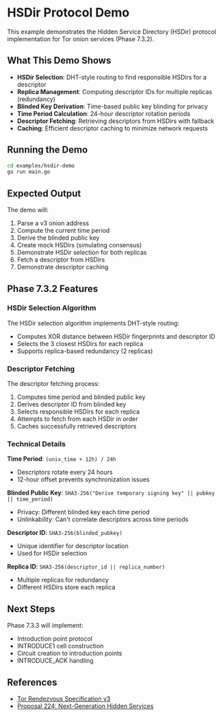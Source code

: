 # HSDir Protocol Demo

This example demonstrates the Hidden Service Directory (HSDir) protocol implementation for Tor onion services (Phase 7.3.2).

## What This Demo Shows

- **HSDir Selection**: DHT-style routing to find responsible HSDirs for a descriptor
- **Replica Management**: Computing descriptor IDs for multiple replicas (redundancy)
- **Blinded Key Derivation**: Time-based public key blinding for privacy
- **Time Period Calculation**: 24-hour descriptor rotation periods
- **Descriptor Fetching**: Retrieving descriptors from HSDirs with fallback
- **Caching**: Efficient descriptor caching to minimize network requests

## Running the Demo

```bash
cd examples/hsdir-demo
go run main.go
```

## Expected Output

The demo will:
1. Parse a v3 onion address
2. Compute the current time period
3. Derive the blinded public key
4. Create mock HSDirs (simulating consensus)
5. Demonstrate HSDir selection for both replicas
6. Fetch a descriptor from HSDirs
7. Demonstrate descriptor caching

## Phase 7.3.2 Features

### HSDir Selection Algorithm

The HSDir selection algorithm implements DHT-style routing:
- Computes XOR distance between HSDir fingerprints and descriptor ID
- Selects the 3 closest HSDirs for each replica
- Supports replica-based redundancy (2 replicas)

### Descriptor Fetching

The descriptor fetching process:
1. Computes time period and blinded public key
2. Derives descriptor ID from blinded key
3. Selects responsible HSDirs for each replica
4. Attempts to fetch from each HSDir in order
5. Caches successfully retrieved descriptors

### Technical Details

**Time Period**: `(unix_time + 12h) / 24h`
- Descriptors rotate every 24 hours
- 12-hour offset prevents synchronization issues

**Blinded Public Key**: `SHA3-256("Derive temporary signing key" || pubkey || time_period)`
- Privacy: Different blinded key each time period
- Unlinkability: Can't correlate descriptors across time periods

**Descriptor ID**: `SHA3-256(blinded_pubkey)`
- Unique identifier for descriptor location
- Used for HSDir selection

**Replica ID**: `SHA3-256(descriptor_id || replica_number)`
- Multiple replicas for redundancy
- Different HSDirs store each replica

## Next Steps

Phase 7.3.3 will implement:
- Introduction point protocol
- INTRODUCE1 cell construction  
- Circuit creation to introduction points
- INTRODUCE_ACK handling

## References

- [Tor Rendezvous Specification v3](https://spec.torproject.org/rend-spec-v3.html)
- [Proposal 224: Next-Generation Hidden Services](https://spec.torproject.org/proposals/224-rend-spec-ng.html)
